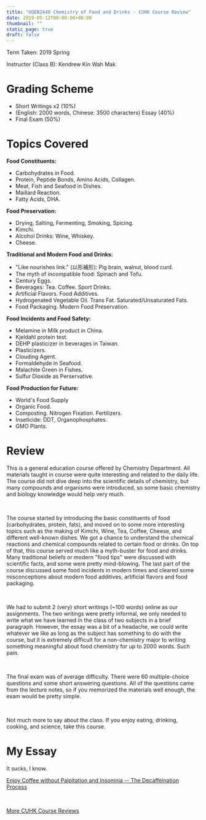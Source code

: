 ```yaml
---
title: "UGEB2440 Chemistry of Food and Drinks - CUHK Course Review"
date: 2019-05-12T00:00:00+08:00
thumbnail: ""
static_page: true
draft: false
---
```


Term Taken: 2019 Spring

Instructor (Class B): Kendrew Kin Wah Mak

# Grading Scheme
* Short Writings x2 (10%)
* (English: 2000 words, Chinese: 3500 characters) Essay (40%)
* Final Exam (50%)

# Topics Covered
**Food Constituents:**

* Carbohydrates in Food.
* Protein, Peptide Bonds, Amino Acids, Collagen.
* Meat, Fish and Seafood in Dishes.
* Maillard Reaction.
* Fatty Acids, DHA.

**Food Preservation:**

* Drying, Salting, Fermenting, Smoking, Spicing.
* Kimchi.
* Alcohol Drinks: Wine, Whiskey.
* Cheese.

**Traditional and Modern Food and Drinks:**

* "Like nourishes link." (以形補形): Pig brain, walnut, blood curd.
* The myth of incompatible food: Spinach and Tofu.
* Century Eggs.
* Beverages: Tea. Coffee. Sport Drinks.
* Artificial Flavors. Food Additives.
* Hydrogenated Vegetable Oil. Trans Fat. Saturated/Unsaturated Fats.
* Food Packaging. Modern Food Preservation.

**Food Incidents and Food Safety:**

* Melamine in Milk product in China.
* Kjeldahl protein test.
* DEHP plasticizer in beverages in Taiwan.
* Plasticizers.
* Clouding Agent.
* Formaldehyde in Seafood.
* Malachite Green in Fishes.
* Sulfur Dioxide as Perservative.

**Food Production for Future:**

* World's Food Supply
* Organic Food.
* Composting. Nitrogen Fixation. Fertilizers.
* Inseticide: DDT, Organophosphates.
* GMO Plants.

# Review
This is a general education course offered by Chemistry Department. All materials taught in course were quite interesting and related to the daily life. The course did not dive deep into the scientific details of chemistry, but many compounds and organisms were introduced, so some basic chemistry and biology knowledge would help very much.

<br />

The course started by introducing the basic constituents of food (carbohydrates, protein, fats), and moved on to some more interesting topics such as the making of Kimchi, Wine, Tea, Coffee, Cheese, and different well-known dishes. We got a chance to understand the chemical reactions and chemical compounds related to certain food or drinks. On top of that, this course served much like a myth-buster for food and drinks. Many traditional beliefs or modern "food tips" were discussed with scientific facts, and some were pretty mind-blowing. The last part of the course discussed some food incidents in modern times and cleared some misconceptions about modern food additives, artificial flavors and food packaging.

<br />

We had to submit 2 (very) short writings (~100 words) online as our assignments. The two writings were pretty informal, we only needed to write what we have learned in the class of two subjects in a brief paragraph. However, the essay was a bit of a headache, we could write whatever we like as long as the subject has something to do with the course, but it is extremely difficult for a non-chemistry major to writing something meaningful about food chemistry for up to 2000 words. Such pain.

<br />

The final exam was of average difficulty. There were 60 multiple-choice questions and some short answering questions. All of the questions came from the lecture notes, so if you memorized the materials well enough, the exam would be pretty simple.

<br />

Not much more to say about the class. If you enjoy eating, drinking, cooking, and science, take this course.

# My Essay
It sucks, I know.

[Enjoy Coffee without Palpitation and Insomnia -- The Decaffeination Process](/posts/ugeb2440/essay.pdf)

<br />

[More CUHK Course Reviews](/course-review)